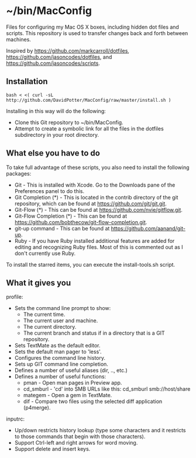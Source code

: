 # ~/bin/MacConfig

Files for configuring my Mac OS X boxes, including hidden dot files and scripts.  This repository is used to transfer changes back and forth between machines.

Inspired by https://github.com/markcarroll/dotfiles, https://github.com/jasoncodes/dotfiles, and https://github.com/jasoncodes/scripts.


## Installation
    bash < <( curl -sL http://github.com/DavidPotter/MacConfig/raw/master/install.sh )

Installing in this way will do the following:

* Clone this Git repository to ~/bin/MacConfig.
* Attempt to create a symbolic link for all the files in the dotfiles subdirectory in your root directory.

## What else you have to do

To take full advantage of these scripts, you also need to install the following packages:

* Git - This is installed with Xcode.  Go to the Downloads pane of the Preferences panel to do this.
* Git Completion (*) - This is located in the contrib directory of the git repository, which can be found at https://github.com/git/git.git.
* Git-Flow (*) - This can be found at https://github.com/nvie/gitflow.git.
* Git-Flow Completion (*) - This can be found at https://github.com/bobthecow/git-flow-completion.git.
* git-up command - This can be found at https://github.com/aanand/git-up.
* Ruby - If you have Ruby installed additional features are added for editing and recognizing Ruby files.  Most of this is commented out as I don't currently use Ruby.

To install the starred items, you can execute the install-tools.sh script.

## What it gives you

profile:

* Sets the command line prompt to show:
  * The current time.
  * The current user and machine.
  * The current directory.
  * The current branch and status if in a directory that is a GIT repository.
* Sets TextMate as the default editor.
* Sets the default man pager to 'less'.
* Configures the command line history.
* Sets up GIT command line completion.
* Defines a number of useful aliases (dir, .., etc.)
* Defines a number of useful functions:
  * pman - Open man pages in Preview app.
  * cd_smburl - 'cd' into SMB URLs like this:  cd_smburl smb://host/share
  * mategem - Open a gem in TextMate.
  * dif - Compare two files using the selected diff application (p4merge).

inputrc:

* Up/down restricts history lookup (type some characters and it restricts to those commands that begin with those characters).
* Support Ctrl-left and right arrows for word moving.
* Support delete and insert keys.
